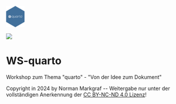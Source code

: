 <img src="https://github.com/rstudio/hex-stickers/blob/main/PNG/quarto.png" width="50" >

![](https://img.shields.io/badge/License-CC%20BY--NC--ND%204.0-lightgrey.svg)


# WS-quarto

Workshop zum Thema "quarto" - "Von der Idee zum Dokument" 

Copyright in 2024 by Norman Markgraf -- Weitergabe nur unter der vollständigen Anerkennung der  [CC BY-NC-ND 4.0 Lizenz](https://creativecommons.org/licenses/by-nc-nd/4.0/legalcode.de)!

